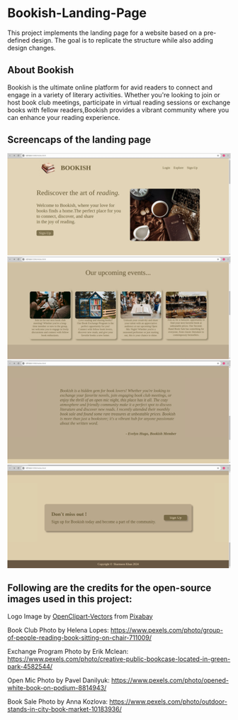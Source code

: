 # Bookish-Landing-Page
This project implements the landing page for a website based on a pre-defined design. The goal is to replicate the structure while also adding design changes.
## About Bookish

Bookish is the ultimate online platform for avid readers to connect and engage in a variety of literary activities. Whether you're looking to join or host book club meetings, participate in virtual reading sessions or exchange books with fellow readers,Bookish provides a vibrant community where you can enhance your reading experience.

## Screencaps of the landing page

![](./images/Screenshot_2024-07-23_02-17-04.jpg)
![](./images/Screenshot_2024-07-23_02-17-29.jpg)
![](./images/Screenshot_2024-07-23_02-17-42.jpg)
![](./images/Screenshot_2024-07-23_02-17-55.jpg)



## Following are the credits for the open-source images used in this project: 

Logo Image by <a href="https://pixabay.com/users/openclipart-vectors-30363/?utm_source=link-attribution&utm_medium=referral&utm_campaign=image&utm_content=2026675">OpenClipart-Vectors</a> from <a href="https://pixabay.com//?utm_source=link-attribution&utm_medium=referral&utm_campaign=image&utm_content=2026675">Pixabay</a>

Book Club Photo by Helena Lopes: https://www.pexels.com/photo/group-of-people-reading-book-sitting-on-chair-711009/

Exchange Program Photo by Erik Mclean: https://www.pexels.com/photo/creative-public-bookcase-located-in-green-park-4582544/

Open Mic Photo by Pavel Danilyuk: https://www.pexels.com/photo/opened-white-book-on-podium-8814943/

Book Sale Photo by Anna Kozlova: https://www.pexels.com/photo/outdoor-stands-in-city-book-market-10183936/
